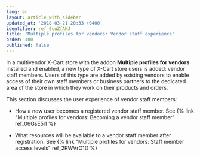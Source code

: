 ```yaml
---
lang: en
layout: article_with_sidebar
updated_at: '2018-03-21 20:33 +0400'
identifier: ref_6cuZfAKJ
title: 'Multiple profiles for vendors: Vendor staff experience'
order: 400
published: false
---
```

In a multivendor X-Cart store with the addon **Multiple profiles for vendors** installed and enabled, a new type of X-Cart store users is added: vendor staff members. Users of this type are added by existing vendors to enable access of their own staff members or business partners to the dedicated area of the store in which they work on their products and orders. 

This section discusses the user experience of vendor staff members:
   
   * How a new user becomes a registered vendor staff member.
      See {% link "Multiple profiles for vendors: Becoming a vendor staff member" ref_06GsE5l1 %}
  
   * What resources will be available to a vendor staff member after registration.
      See {% link "Multiple profiles for vendors: Staff member access levels" ref_2RWVrO1D %}

